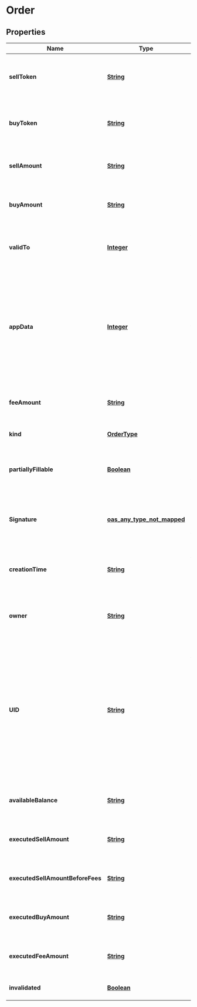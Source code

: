 # Order

## Properties

| Name                             | Type                               | Description                                                                                                                                                                          | Notes                        |
| -------------------------------- | ---------------------------------- | ------------------------------------------------------------------------------------------------------------------------------------------------------------------------------------ | ---------------------------- |
| **sellToken**                    | [**String**](#)            | Ethereum 40 byte address encoded as a hex with &#x60;0x&#x60; prefix.                                                                                                                | [optional] [default to null] |
| **buyToken**                     | [**String**](#)            | Ethereum 40 byte address encoded as a hex with &#x60;0x&#x60; prefix.                                                                                                                | [optional] [default to null] |
| **sellAmount**                   | [**String**](#)            | Amount of a token. uint256 encoded in decimal.                                                                                                                                       | [optional] [default to null] |
| **buyAmount**                    | [**String**](#)            | Amount of a token. uint256 encoded in decimal.                                                                                                                                       | [optional] [default to null] |
| **validTo**                      | [**Integer**](#)          | Unix timestamp until the order is valid. uint32.                                                                                                                                     | [optional] [default to null] |
| **appData**                      | [**Integer**](#)          | Arbitrary identifier sent along with the order. Could be used to track the interface or other meta-aspects of the order. uint32 encoded                                              | [optional] [default to null] |
| **feeAmount**                    | [**String**](#)            | Amount of a token. uint256 encoded in decimal.                                                                                                                                       | [optional] [default to null] |
| **kind**                         | [**OrderType**](#)      |                                                                                                                                                                                      | [optional] [default to null] |
| **partiallyFillable**            | [**Boolean**](#d)          | Is this a fill-or-kill order or a partially fillable order?                                                                                                                          | [optional] [default to null] |
| **Signature**                    | [**oas_any_type_not_mapped**](#) | 65 bytes encoded as hex with &#x60;0x&#x60; prefix. r + s + v from the spec.                                                                                                         | [optional] [default to null] |
| **creationTime**                 | [**String**](#)            | Creation time of the order. Encoded as ISO 8601 UTC.                                                                                                                                 | [optional] [default to null] |
| **owner**                        | [**String**](#)            | Ethereum 40 byte address encoded as a hex with &#x60;0x&#x60; prefix.                                                                                                                | [optional] [default to null] |
| **UID**                          | [**String**](#)            | Unique identifier for the order: 56 bytes encoded as hex with &#x60;0x&#x60; prefix. Bytes 0 to 32 are the order digest, bytes 30 to 52 the owner address and bytes 5256 valid to, | [optional] [default to null] |
| **availableBalance**             | [**String**](#)            | Amount of a token. uint256 encoded in decimal.                                                                                                                                       | [optional] [default to null] |
| **executedSellAmount**           | [**String**](#)            | A big unsigned integer encoded in decimal.                                                                                                                                           | [optional] [default to null] |
| **executedSellAmountBeforeFees** | [**String**](#)            | A big unsigned integer encoded in decimal.                                                                                                                                           | [optional] [default to null] |
| **executedBuyAmount**            | [**String**](#)            | A big unsigned integer encoded in decimal.                                                                                                                                           | [optional] [default to null] |
| **executedFeeAmount**            | [**String**](#)            | A big unsigned integer encoded in decimal.                                                                                                                                           | [optional] [default to null] |
| **invalidated**                  | [**Boolean**](#)          | Has this order been invalidated?                                                                                                                                                     | [optional] [default to null] |

